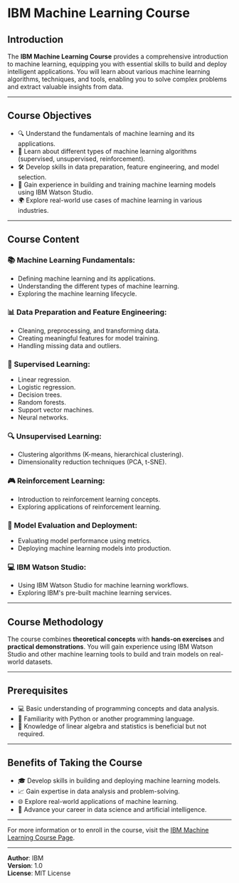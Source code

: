 # IBM Machine Learning Course

## Introduction
The **IBM Machine Learning Course** provides a comprehensive introduction to machine learning, equipping you with essential skills to build and deploy intelligent applications. You will learn about various machine learning algorithms, techniques, and tools, enabling you to solve complex problems and extract valuable insights from data.

-----------------------------------------------------------------------------

## Course Objectives
- 🔍 Understand the fundamentals of machine learning and its applications.
- 🤖 Learn about different types of machine learning algorithms (supervised, unsupervised, reinforcement).
- 🛠️ Develop skills in data preparation, feature engineering, and model selection.
- 🚀 Gain experience in building and training machine learning models using IBM Watson Studio.
- 🌍 Explore real-world use cases of machine learning in various industries.

---

## Course Content

### 📚 Machine Learning Fundamentals:
- Defining machine learning and its applications.
- Understanding the different types of machine learning.
- Exploring the machine learning lifecycle.

### 📊 Data Preparation and Feature Engineering:
- Cleaning, preprocessing, and transforming data.
- Creating meaningful features for model training.
- Handling missing data and outliers.

### 🤖 Supervised Learning:
- Linear regression.
- Logistic regression.
- Decision trees.
- Random forests.
- Support vector machines.
- Neural networks.

### 🔍 Unsupervised Learning:
- Clustering algorithms (K-means, hierarchical clustering).
- Dimensionality reduction techniques (PCA, t-SNE).

### 🎮 Reinforcement Learning:
- Introduction to reinforcement learning concepts.
- Exploring applications of reinforcement learning.

### 🧪 Model Evaluation and Deployment:
- Evaluating model performance using metrics.
- Deploying machine learning models into production.

### 💻 IBM Watson Studio:
- Using IBM Watson Studio for machine learning workflows.
- Exploring IBM's pre-built machine learning services.

---

## Course Methodology
The course combines **theoretical concepts** with **hands-on exercises** and **practical demonstrations**. You will gain experience using IBM Watson Studio and other machine learning tools to build and train models on real-world datasets.

---

## Prerequisites
- 💻 Basic understanding of programming concepts and data analysis.
- 🐍 Familiarity with Python or another programming language.
- 📐 Knowledge of linear algebra and statistics is beneficial but not required.

---

## Benefits of Taking the Course
- 🎓 Develop skills in building and deploying machine learning models.
- 📈 Gain expertise in data analysis and problem-solving.
- 🌐 Explore real-world applications of machine learning.
- 🚀 Advance your career in data science and artificial intelligence.

---

For more information or to enroll in the course, visit the [IBM Machine Learning Course Page](https://www.ibm.com/skills/learn/machine-learning).

---

**Author**: IBM  
**Version**: 1.0  
**License**: MIT License

 
 
